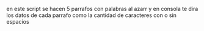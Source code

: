 en este script se hacen 5 parrafos con palabras al azarr y en consola te dira los datos de cada parrafo como la cantidad de caracteres con o sin espacios 